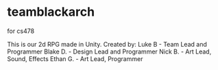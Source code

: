 # teamblackarch
for cs478

This is our 2d RPG made in Unity.
Created by:
Luke B - Team Lead and Programmer
Blake D. - Design Lead and Programmer
Nick B. - Art Lead, Sound, Effects
Ethan G. - Art Lead, Programmer
